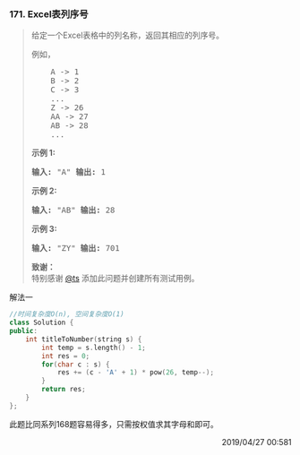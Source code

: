 ### 171. Excel表列序号

> <div class="content__2ebE"><p>给定一个Excel表格中的列名称，返回其相应的列序号。</p>
> 
> <p>例如，</p>
> 
> <pre>    A -&gt; 1
>     B -&gt; 2
>     C -&gt; 3
>     ...
>     Z -&gt; 26
>     AA -&gt; 27
>     AB -&gt; 28 
>     ... </pre>
> 
> <p><strong>示例 1:</strong></p>
> 
> <pre><strong>输入:</strong> "A" <strong>输出:</strong> 1 </pre>
> 
> <p><strong>示例&nbsp;2:</strong></p>
> 
> <pre><strong>输入: </strong>"AB" <strong>输出:</strong> 28 </pre>
> 
> <p><strong>示例&nbsp;3:</strong></p>
> 
> <pre><strong>输入: </strong>"ZY" <strong>输出:</strong> 701</pre>
> 
> <p><strong>致谢：</strong><br> 特别感谢&nbsp;<a
> href="http://leetcode.com/discuss/user/ts">@ts</a>&nbsp;添加此问题并创建所有测试用例。</p>
> </div>

解法一
```cpp
//时间复杂度O(n), 空间复杂度O(1)
class Solution {
public:
    int titleToNumber(string s) {
        int temp = s.length() - 1;
        int res = 0;
        for(char c : s) {
            res += (c - 'A' + 1) * pow(26, temp--);
        }
        return res;
    }
};
```

此题比同系列168题容易得多，只需按权值求其字母和即可。

<div style="text-align: right"> 2019/04/27 00:581 </div>